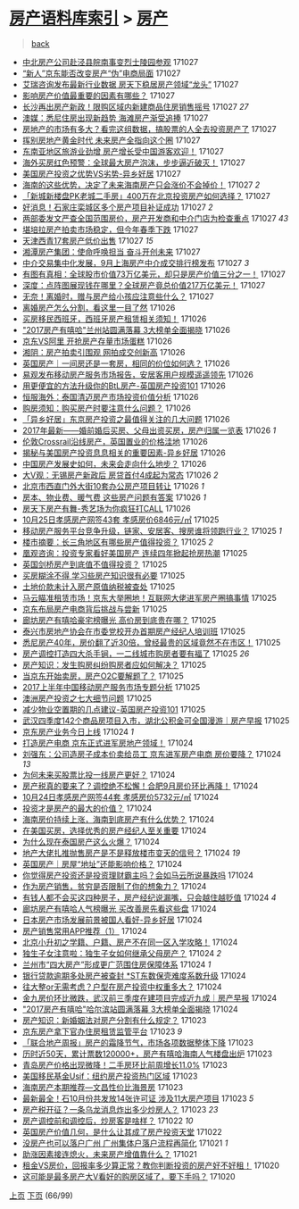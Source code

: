 [房产语料库索引](../../README.md)  > [房产](房产.md)
====
> [back](../README.md)

- [中北房产公司赴泾县皖南事变烈士陵园参观](http://jkwz.applinzi.com/ittc/7029179576360649744.html#%E4%B8%AD%E5%8C%97%E6%88%BF%E4%BA%A7%E5%85%AC%E5%8F%B8%E8%B5%B4%E6%B3%BE%E5%8E%BF%E7%9A%96%E5%8D%97%E4%BA%8B%E5%8F%98%E7%83%88%E5%A3%AB%E9%99%B5%E5%9B%AD%E5%8F%82%E8%A7%82) 171027  
- [“新人”京东能否改变房产“伪”电商局面](http://jkwz.applinzi.com/ittc/7029178832807003153.html#%E2%80%9C%E6%96%B0%E4%BA%BA%E2%80%9D%E4%BA%AC%E4%B8%9C%E8%83%BD%E5%90%A6%E6%94%B9%E5%8F%98%E6%88%BF%E4%BA%A7%E2%80%9C%E4%BC%AA%E2%80%9D%E7%94%B5%E5%95%86%E5%B1%80%E9%9D%A2) 171027  
- [艾瑞咨询发布最新行业数据 房天下稳居房产领域“龙头”](http://jkwz.applinzi.com/ittc/7029178394997163025.html#%E8%89%BE%E7%91%9E%E5%92%A8%E8%AF%A2%E5%8F%91%E5%B8%83%E6%9C%80%E6%96%B0%E8%A1%8C%E4%B8%9A%E6%95%B0%E6%8D%AE+%E6%88%BF%E5%A4%A9%E4%B8%8B%E7%A8%B3%E5%B1%85%E6%88%BF%E4%BA%A7%E9%A2%86%E5%9F%9F%E2%80%9C%E9%BE%99%E5%A4%B4%E2%80%9D) 171027  
- [影响房产价值最重要的因素有哪些？](http://jkwz.applinzi.com/ittc/7029134558233101329.html#%E5%BD%B1%E5%93%8D%E6%88%BF%E4%BA%A7%E4%BB%B7%E5%80%BC%E6%9C%80%E9%87%8D%E8%A6%81%E7%9A%84%E5%9B%A0%E7%B4%A0%E6%9C%89%E5%93%AA%E4%BA%9B%EF%BC%9F) 171027  
- [长沙再出房产新政！限购区域内新建商品住房销售摇号](http://jkwz.applinzi.com/ittc/7029167604760052752.html#%E9%95%BF%E6%B2%99%E5%86%8D%E5%87%BA%E6%88%BF%E4%BA%A7%E6%96%B0%E6%94%BF%EF%BC%81%E9%99%90%E8%B4%AD%E5%8C%BA%E5%9F%9F%E5%86%85%E6%96%B0%E5%BB%BA%E5%95%86%E5%93%81%E4%BD%8F%E6%88%BF%E9%94%80%E5%94%AE%E6%91%87%E5%8F%B7) 171027 *27* 
- [澳媒：悉尼住房出现新趋势 海滩房产渐受追捧](http://jkwz.applinzi.com/ittc/7029167180644615184.html#%E6%BE%B3%E5%AA%92%EF%BC%9A%E6%82%89%E5%B0%BC%E4%BD%8F%E6%88%BF%E5%87%BA%E7%8E%B0%E6%96%B0%E8%B6%8B%E5%8A%BF+%E6%B5%B7%E6%BB%A9%E6%88%BF%E4%BA%A7%E6%B8%90%E5%8F%97%E8%BF%BD%E6%8D%A7) 171027  
- [房地产的市场有多大？看完这组数据，搞股票的人全去投资房产了](http://jkwz.applinzi.com/ittc/7029147850603234321.html#%E6%88%BF%E5%9C%B0%E4%BA%A7%E7%9A%84%E5%B8%82%E5%9C%BA%E6%9C%89%E5%A4%9A%E5%A4%A7%EF%BC%9F%E7%9C%8B%E5%AE%8C%E8%BF%99%E7%BB%84%E6%95%B0%E6%8D%AE%EF%BC%8C%E6%90%9E%E8%82%A1%E7%A5%A8%E7%9A%84%E4%BA%BA%E5%85%A8%E5%8E%BB%E6%8A%95%E8%B5%84%E6%88%BF%E4%BA%A7%E4%BA%86) 171027  
- [挥别房地产黄金时代 未来房产全指向这个圈](http://jkwz.applinzi.com/ittc/7029146184906703888.html#%E6%8C%A5%E5%88%AB%E6%88%BF%E5%9C%B0%E4%BA%A7%E9%BB%84%E9%87%91%E6%97%B6%E4%BB%A3+%E6%9C%AA%E6%9D%A5%E6%88%BF%E4%BA%A7%E5%85%A8%E6%8C%87%E5%90%91%E8%BF%99%E4%B8%AA%E5%9C%88) 171027  
- [东南亚地区旅游业劲增 房产增长受中国游客欢迎！](http://jkwz.applinzi.com/ittc/7029144575048942609.html#%E4%B8%9C%E5%8D%97%E4%BA%9A%E5%9C%B0%E5%8C%BA%E6%97%85%E6%B8%B8%E4%B8%9A%E5%8A%B2%E5%A2%9E+%E6%88%BF%E4%BA%A7%E5%A2%9E%E9%95%BF%E5%8F%97%E4%B8%AD%E5%9B%BD%E6%B8%B8%E5%AE%A2%E6%AC%A2%E8%BF%8E%EF%BC%81) 171027  
- [海外买房红色预警：全球最大房产泡沫，步步逼近破灭！](http://jkwz.applinzi.com/ittc/7029141626012828688.html#%E6%B5%B7%E5%A4%96%E4%B9%B0%E6%88%BF%E7%BA%A2%E8%89%B2%E9%A2%84%E8%AD%A6%EF%BC%9A%E5%85%A8%E7%90%83%E6%9C%80%E5%A4%A7%E6%88%BF%E4%BA%A7%E6%B3%A1%E6%B2%AB%EF%BC%8C%E6%AD%A5%E6%AD%A5%E9%80%BC%E8%BF%91%E7%A0%B4%E7%81%AD%EF%BC%81) 171027  
- [美国房产投资之优势VS劣势-异乡好居](http://jkwz.applinzi.com/ittc/7029112728713692177.html#%E7%BE%8E%E5%9B%BD%E6%88%BF%E4%BA%A7%E6%8A%95%E8%B5%84%E4%B9%8B%E4%BC%98%E5%8A%BFVS%E5%8A%A3%E5%8A%BF-%E5%BC%82%E4%B9%A1%E5%A5%BD%E5%B1%85) 171027  
- [海南的这些优势，决定了未来海南房产只会涨价不会掉价！](http://jkwz.applinzi.com/ittc/7029085606733415440.html#%E6%B5%B7%E5%8D%97%E7%9A%84%E8%BF%99%E4%BA%9B%E4%BC%98%E5%8A%BF%EF%BC%8C%E5%86%B3%E5%AE%9A%E4%BA%86%E6%9C%AA%E6%9D%A5%E6%B5%B7%E5%8D%97%E6%88%BF%E4%BA%A7%E5%8F%AA%E4%BC%9A%E6%B6%A8%E4%BB%B7%E4%B8%8D%E4%BC%9A%E6%8E%89%E4%BB%B7%EF%BC%81) 171027 *2* 
- [「新城新楼盘PK老城二手房」400万在北京投资房产如何选择？](http://jkwz.applinzi.com/ittc/7029085127383188496.html#%E3%80%8C%E6%96%B0%E5%9F%8E%E6%96%B0%E6%A5%BC%E7%9B%98PK%E8%80%81%E5%9F%8E%E4%BA%8C%E6%89%8B%E6%88%BF%E3%80%8D400%E4%B8%87%E5%9C%A8%E5%8C%97%E4%BA%AC%E6%8A%95%E8%B5%84%E6%88%BF%E4%BA%A7%E5%A6%82%E4%BD%95%E9%80%89%E6%8B%A9%EF%BC%9F) 171027  
- [好消息！石家庄栾城区多个房产项目补证成功](http://jkwz.applinzi.com/ittc/7029078230429074448.html#%E5%A5%BD%E6%B6%88%E6%81%AF%EF%BC%81%E7%9F%B3%E5%AE%B6%E5%BA%84%E6%A0%BE%E5%9F%8E%E5%8C%BA%E5%A4%9A%E4%B8%AA%E6%88%BF%E4%BA%A7%E9%A1%B9%E7%9B%AE%E8%A1%A5%E8%AF%81%E6%88%90%E5%8A%9F) 171027 *2* 
- [两部委发文严查全国范围房价，房产开发商和中介门店为检查重点](http://jkwz.applinzi.com/ittc/7029073357725762577.html#%E4%B8%A4%E9%83%A8%E5%A7%94%E5%8F%91%E6%96%87%E4%B8%A5%E6%9F%A5%E5%85%A8%E5%9B%BD%E8%8C%83%E5%9B%B4%E6%88%BF%E4%BB%B7%EF%BC%8C%E6%88%BF%E4%BA%A7%E5%BC%80%E5%8F%91%E5%95%86%E5%92%8C%E4%B8%AD%E4%BB%8B%E9%97%A8%E5%BA%97%E4%B8%BA%E6%A3%80%E6%9F%A5%E9%87%8D%E7%82%B9) 171027 *43* 
- [堪培拉房产拍卖市场稳定，但今年春季下跌](http://jkwz.applinzi.com/ittc/7029068914686952465.html#%E5%A0%AA%E5%9F%B9%E6%8B%89%E6%88%BF%E4%BA%A7%E6%8B%8D%E5%8D%96%E5%B8%82%E5%9C%BA%E7%A8%B3%E5%AE%9A%EF%BC%8C%E4%BD%86%E4%BB%8A%E5%B9%B4%E6%98%A5%E5%AD%A3%E4%B8%8B%E8%B7%8C) 171027  
- [天津西青17套房产低价出售](http://jkwz.applinzi.com/ittc/7029060203734107152.html#%E5%A4%A9%E6%B4%A5%E8%A5%BF%E9%9D%9217%E5%A5%97%E6%88%BF%E4%BA%A7%E4%BD%8E%E4%BB%B7%E5%87%BA%E5%94%AE) 171027 *15* 
- [湘潭房产集团：使命呼唤担当 奋斗开创未来](http://jkwz.applinzi.com/ittc/7029056192121406481.html#%E6%B9%98%E6%BD%AD%E6%88%BF%E4%BA%A7%E9%9B%86%E5%9B%A2%EF%BC%9A%E4%BD%BF%E5%91%BD%E5%91%BC%E5%94%A4%E6%8B%85%E5%BD%93+%E5%A5%8B%E6%96%97%E5%BC%80%E5%88%9B%E6%9C%AA%E6%9D%A5) 171027  
- [中介交易集中化发展，9月上海房产中介成交排行榜发布](http://jkwz.applinzi.com/ittc/7029051023333786641.html#%E4%B8%AD%E4%BB%8B%E4%BA%A4%E6%98%93%E9%9B%86%E4%B8%AD%E5%8C%96%E5%8F%91%E5%B1%95%EF%BC%8C9%E6%9C%88%E4%B8%8A%E6%B5%B7%E6%88%BF%E4%BA%A7%E4%B8%AD%E4%BB%8B%E6%88%90%E4%BA%A4%E6%8E%92%E8%A1%8C%E6%A6%9C%E5%8F%91%E5%B8%83) 171027 *3* 
- [有图有真相：全球股市价值73万亿美元，却只是房产价值三分之一！](http://jkwz.applinzi.com/ittc/7029048479450661904.html#%E6%9C%89%E5%9B%BE%E6%9C%89%E7%9C%9F%E7%9B%B8%EF%BC%9A%E5%85%A8%E7%90%83%E8%82%A1%E5%B8%82%E4%BB%B7%E5%80%BC73%E4%B8%87%E4%BA%BF%E7%BE%8E%E5%85%83%EF%BC%8C%E5%8D%B4%E5%8F%AA%E6%98%AF%E6%88%BF%E4%BA%A7%E4%BB%B7%E5%80%BC%E4%B8%89%E5%88%86%E4%B9%8B%E4%B8%80%EF%BC%81) 171027  
- [深度：点阵图展现钱在哪里？全球房产竟总价值217万亿美元！](http://jkwz.applinzi.com/ittc/7029048479597462545.html#%E6%B7%B1%E5%BA%A6%EF%BC%9A%E7%82%B9%E9%98%B5%E5%9B%BE%E5%B1%95%E7%8E%B0%E9%92%B1%E5%9C%A8%E5%93%AA%E9%87%8C%EF%BC%9F%E5%85%A8%E7%90%83%E6%88%BF%E4%BA%A7%E7%AB%9F%E6%80%BB%E4%BB%B7%E5%80%BC217%E4%B8%87%E4%BA%BF%E7%BE%8E%E5%85%83%EF%BC%81) 171027  
- [无奈！离婚时，赠与房产给小孩应注意些什么？](http://jkwz.applinzi.com/ittc/7029046468902650897.html#%E6%97%A0%E5%A5%88%EF%BC%81%E7%A6%BB%E5%A9%9A%E6%97%B6%EF%BC%8C%E8%B5%A0%E4%B8%8E%E6%88%BF%E4%BA%A7%E7%BB%99%E5%B0%8F%E5%AD%A9%E5%BA%94%E6%B3%A8%E6%84%8F%E4%BA%9B%E4%BB%80%E4%B9%88%EF%BC%9F) 171027  
- [离婚房产怎么分割，看这里一目了然](http://jkwz.applinzi.com/ittc/7028866572570067984.html#%E7%A6%BB%E5%A9%9A%E6%88%BF%E4%BA%A7%E6%80%8E%E4%B9%88%E5%88%86%E5%89%B2%EF%BC%8C%E7%9C%8B%E8%BF%99%E9%87%8C%E4%B8%80%E7%9B%AE%E4%BA%86%E7%84%B6) 171026  
- [买房移民西班牙，西班牙房产租赁相关须知！](http://jkwz.applinzi.com/ittc/7028808564376863761.html#%E4%B9%B0%E6%88%BF%E7%A7%BB%E6%B0%91%E8%A5%BF%E7%8F%AD%E7%89%99%EF%BC%8C%E8%A5%BF%E7%8F%AD%E7%89%99%E6%88%BF%E4%BA%A7%E7%A7%9F%E8%B5%81%E7%9B%B8%E5%85%B3%E9%A1%BB%E7%9F%A5%EF%BC%81) 171026  
- [&quot;2017房产有嘻哈&quot;兰州站圆满落幕 3大榜单全面揭晓](http://jkwz.applinzi.com/ittc/7028802625208845329.html#%26quot%3B2017%E6%88%BF%E4%BA%A7%E6%9C%89%E5%98%BB%E5%93%88%26quot%3B%E5%85%B0%E5%B7%9E%E7%AB%99%E5%9C%86%E6%BB%A1%E8%90%BD%E5%B9%95+3%E5%A4%A7%E6%A6%9C%E5%8D%95%E5%85%A8%E9%9D%A2%E6%8F%AD%E6%99%93) 171026  
- [京东VS阿里 开抢房产存量市场蛋糕](http://jkwz.applinzi.com/ittc/7028800908547326992.html#%E4%BA%AC%E4%B8%9CVS%E9%98%BF%E9%87%8C+%E5%BC%80%E6%8A%A2%E6%88%BF%E4%BA%A7%E5%AD%98%E9%87%8F%E5%B8%82%E5%9C%BA%E8%9B%8B%E7%B3%95) 171026  
- [湘阴：房产拍卖引围观 网拍成交创新高](http://jkwz.applinzi.com/ittc/7028794632480228368.html#%E6%B9%98%E9%98%B4%EF%BC%9A%E6%88%BF%E4%BA%A7%E6%8B%8D%E5%8D%96%E5%BC%95%E5%9B%B4%E8%A7%82+%E7%BD%91%E6%8B%8D%E6%88%90%E4%BA%A4%E5%88%9B%E6%96%B0%E9%AB%98) 171026  
- [英国房产｜一间房还是一套房，相同的价位如何选？](http://jkwz.applinzi.com/ittc/7028793285823431696.html#%E8%8B%B1%E5%9B%BD%E6%88%BF%E4%BA%A7%EF%BD%9C%E4%B8%80%E9%97%B4%E6%88%BF%E8%BF%98%E6%98%AF%E4%B8%80%E5%A5%97%E6%88%BF%EF%BC%8C%E7%9B%B8%E5%90%8C%E7%9A%84%E4%BB%B7%E4%BD%8D%E5%A6%82%E4%BD%95%E9%80%89%EF%BC%9F) 171026  
- [易观发布移动房产服务市场报告，安居客用户规模遥遥领先](http://jkwz.applinzi.com/ittc/7028780574620255248.html#%E6%98%93%E8%A7%82%E5%8F%91%E5%B8%83%E7%A7%BB%E5%8A%A8%E6%88%BF%E4%BA%A7%E6%9C%8D%E5%8A%A1%E5%B8%82%E5%9C%BA%E6%8A%A5%E5%91%8A%EF%BC%8C%E5%AE%89%E5%B1%85%E5%AE%A2%E7%94%A8%E6%88%B7%E8%A7%84%E6%A8%A1%E9%81%A5%E9%81%A5%E9%A2%86%E5%85%88) 171026  
- [用更便宜的方法升级你的BtL房产-英国房产投资101](http://jkwz.applinzi.com/ittc/7028671795979355153.html#%E7%94%A8%E6%9B%B4%E4%BE%BF%E5%AE%9C%E7%9A%84%E6%96%B9%E6%B3%95%E5%8D%87%E7%BA%A7%E4%BD%A0%E7%9A%84BtL%E6%88%BF%E4%BA%A7-%E8%8B%B1%E5%9B%BD%E6%88%BF%E4%BA%A7%E6%8A%95%E8%B5%84101) 171026  
- [恒服海外：泰国清迈房产市场投资价值分析](http://jkwz.applinzi.com/ittc/7028764500013089808.html#%E6%81%92%E6%9C%8D%E6%B5%B7%E5%A4%96%EF%BC%9A%E6%B3%B0%E5%9B%BD%E6%B8%85%E8%BF%88%E6%88%BF%E4%BA%A7%E5%B8%82%E5%9C%BA%E6%8A%95%E8%B5%84%E4%BB%B7%E5%80%BC%E5%88%86%E6%9E%90) 171026  
- [购房须知：购买房产时要注意什么问题？](http://jkwz.applinzi.com/ittc/7028757097183970320.html#%E8%B4%AD%E6%88%BF%E9%A1%BB%E7%9F%A5%EF%BC%9A%E8%B4%AD%E4%B9%B0%E6%88%BF%E4%BA%A7%E6%97%B6%E8%A6%81%E6%B3%A8%E6%84%8F%E4%BB%80%E4%B9%88%E9%97%AE%E9%A2%98%EF%BC%9F) 171026  
- [「异乡好居」东京房产投资之最值得关注的几大问题](http://jkwz.applinzi.com/ittc/7028756962324513809.html#%E3%80%8C%E5%BC%82%E4%B9%A1%E5%A5%BD%E5%B1%85%E3%80%8D%E4%B8%9C%E4%BA%AC%E6%88%BF%E4%BA%A7%E6%8A%95%E8%B5%84%E4%B9%8B%E6%9C%80%E5%80%BC%E5%BE%97%E5%85%B3%E6%B3%A8%E7%9A%84%E5%87%A0%E5%A4%A7%E9%97%AE%E9%A2%98) 171026  
- [2017年最新——婚前婚后买房、父母出资买房，房产归属一览表](http://jkwz.applinzi.com/ittc/7028754251554227217.html#2017%E5%B9%B4%E6%9C%80%E6%96%B0%E2%80%94%E2%80%94%E5%A9%9A%E5%89%8D%E5%A9%9A%E5%90%8E%E4%B9%B0%E6%88%BF%E3%80%81%E7%88%B6%E6%AF%8D%E5%87%BA%E8%B5%84%E4%B9%B0%E6%88%BF%EF%BC%8C%E6%88%BF%E4%BA%A7%E5%BD%92%E5%B1%9E%E4%B8%80%E8%A7%88%E8%A1%A8) 171026 *1* 
- [伦敦Crossrail沿线房产，英国置业的价格洼地](http://jkwz.applinzi.com/ittc/7028708417303217169.html#%E4%BC%A6%E6%95%A6Crossrail%E6%B2%BF%E7%BA%BF%E6%88%BF%E4%BA%A7%EF%BC%8C%E8%8B%B1%E5%9B%BD%E7%BD%AE%E4%B8%9A%E7%9A%84%E4%BB%B7%E6%A0%BC%E6%B4%BC%E5%9C%B0) 171026  
- [揭秘与美国房产投资息息相关的重要因素-异乡好居](http://jkwz.applinzi.com/ittc/7028704497768072208.html#%E6%8F%AD%E7%A7%98%E4%B8%8E%E7%BE%8E%E5%9B%BD%E6%88%BF%E4%BA%A7%E6%8A%95%E8%B5%84%E6%81%AF%E6%81%AF%E7%9B%B8%E5%85%B3%E7%9A%84%E9%87%8D%E8%A6%81%E5%9B%A0%E7%B4%A0-%E5%BC%82%E4%B9%A1%E5%A5%BD%E5%B1%85) 171026  
- [中国房产发展史如何，未来会走向什么地步？](http://jkwz.applinzi.com/ittc/7028703919017034769.html#%E4%B8%AD%E5%9B%BD%E6%88%BF%E4%BA%A7%E5%8F%91%E5%B1%95%E5%8F%B2%E5%A6%82%E4%BD%95%EF%BC%8C%E6%9C%AA%E6%9D%A5%E4%BC%9A%E8%B5%B0%E5%90%91%E4%BB%80%E4%B9%88%E5%9C%B0%E6%AD%A5%EF%BC%9F) 171026  
- [大V观：无锡房产新政后 房贷首付4成起为常态](http://jkwz.applinzi.com/ittc/7028686185478751249.html#%E5%A4%A7V%E8%A7%82%EF%BC%9A%E6%97%A0%E9%94%A1%E6%88%BF%E4%BA%A7%E6%96%B0%E6%94%BF%E5%90%8E+%E6%88%BF%E8%B4%B7%E9%A6%96%E4%BB%984%E6%88%90%E8%B5%B7%E4%B8%BA%E5%B8%B8%E6%80%81) 171026 *2* 
- [北京市西直门外大街10套办公房产项目转让](http://jkwz.applinzi.com/ittc/7028676393624405008.html#%E5%8C%97%E4%BA%AC%E5%B8%82%E8%A5%BF%E7%9B%B4%E9%97%A8%E5%A4%96%E5%A4%A7%E8%A1%9710%E5%A5%97%E5%8A%9E%E5%85%AC%E6%88%BF%E4%BA%A7%E9%A1%B9%E7%9B%AE%E8%BD%AC%E8%AE%A9) 171026 *1* 
- [房本、物业费、暖气费 这些房产问题有答案](http://jkwz.applinzi.com/ittc/7028638216985510928.html#%E6%88%BF%E6%9C%AC%E3%80%81%E7%89%A9%E4%B8%9A%E8%B4%B9%E3%80%81%E6%9A%96%E6%B0%94%E8%B4%B9+%E8%BF%99%E4%BA%9B%E6%88%BF%E4%BA%A7%E9%97%AE%E9%A2%98%E6%9C%89%E7%AD%94%E6%A1%88) 171026 *1* 
- [房天下房产有舞-秀艺场为你疯狂打CALL](http://jkwz.applinzi.com/ittc/7028529612987040784.html#%E6%88%BF%E5%A4%A9%E4%B8%8B%E6%88%BF%E4%BA%A7%E6%9C%89%E8%88%9E-%E7%A7%80%E8%89%BA%E5%9C%BA%E4%B8%BA%E4%BD%A0%E7%96%AF%E7%8B%82%E6%89%93CALL) 171026  
- [10月25日孝感房产网签43套 孝感房价6846元/㎡](http://jkwz.applinzi.com/ittc/7028432236179883024.html#10%E6%9C%8825%E6%97%A5%E5%AD%9D%E6%84%9F%E6%88%BF%E4%BA%A7%E7%BD%91%E7%AD%BE43%E5%A5%97+%E5%AD%9D%E6%84%9F%E6%88%BF%E4%BB%B76846%E5%85%83%2F%E3%8E%A1) 171025  
- [移动房产服务平台竞争升级，链家、安居客、搜房谁将领跑行业？](http://jkwz.applinzi.com/ittc/7028478931194348560.html#%E7%A7%BB%E5%8A%A8%E6%88%BF%E4%BA%A7%E6%9C%8D%E5%8A%A1%E5%B9%B3%E5%8F%B0%E7%AB%9E%E4%BA%89%E5%8D%87%E7%BA%A7%EF%BC%8C%E9%93%BE%E5%AE%B6%E3%80%81%E5%AE%89%E5%B1%85%E5%AE%A2%E3%80%81%E6%90%9C%E6%88%BF%E8%B0%81%E5%B0%86%E9%A2%86%E8%B7%91%E8%A1%8C%E4%B8%9A%EF%BC%9F) 171025 *1* 
- [楼市摘要：长三角地区有哪些房产值得投资？](http://jkwz.applinzi.com/ittc/7028473532139439121.html#%E6%A5%BC%E5%B8%82%E6%91%98%E8%A6%81%EF%BC%9A%E9%95%BF%E4%B8%89%E8%A7%92%E5%9C%B0%E5%8C%BA%E6%9C%89%E5%93%AA%E4%BA%9B%E6%88%BF%E4%BA%A7%E5%80%BC%E5%BE%97%E6%8A%95%E8%B5%84%EF%BC%9F) 171025 *2* 
- [凰观咨询：投资专家看好美国房产 连续四年掀起抢房热潮](http://jkwz.applinzi.com/ittc/7028437643631789073.html#%E5%87%B0%E8%A7%82%E5%92%A8%E8%AF%A2%EF%BC%9A%E6%8A%95%E8%B5%84%E4%B8%93%E5%AE%B6%E7%9C%8B%E5%A5%BD%E7%BE%8E%E5%9B%BD%E6%88%BF%E4%BA%A7+%E8%BF%9E%E7%BB%AD%E5%9B%9B%E5%B9%B4%E6%8E%80%E8%B5%B7%E6%8A%A2%E6%88%BF%E7%83%AD%E6%BD%AE) 171025  
- [英国剑桥房产到底值不值得投资？](http://jkwz.applinzi.com/ittc/7028437692650619921.html#%E8%8B%B1%E5%9B%BD%E5%89%91%E6%A1%A5%E6%88%BF%E4%BA%A7%E5%88%B0%E5%BA%95%E5%80%BC%E4%B8%8D%E5%80%BC%E5%BE%97%E6%8A%95%E8%B5%84%EF%BC%9F) 171025  
- [买房糊涂不得 学习些房产知识很有必要](http://jkwz.applinzi.com/ittc/7028430558307288081.html#%E4%B9%B0%E6%88%BF%E7%B3%8A%E6%B6%82%E4%B8%8D%E5%BE%97+%E5%AD%A6%E4%B9%A0%E4%BA%9B%E6%88%BF%E4%BA%A7%E7%9F%A5%E8%AF%86%E5%BE%88%E6%9C%89%E5%BF%85%E8%A6%81) 171025  
- [土地价款未计入房产原值纳税被查处](http://jkwz.applinzi.com/ittc/7028422738446910481.html#%E5%9C%9F%E5%9C%B0%E4%BB%B7%E6%AC%BE%E6%9C%AA%E8%AE%A1%E5%85%A5%E6%88%BF%E4%BA%A7%E5%8E%9F%E5%80%BC%E7%BA%B3%E7%A8%8E%E8%A2%AB%E6%9F%A5%E5%A4%84) 171025  
- [马云瞄准租赁市场！京东大举圈地！互联网大佬进军房产圈搞事情](http://jkwz.applinzi.com/ittc/7028419889738548240.html#%E9%A9%AC%E4%BA%91%E7%9E%84%E5%87%86%E7%A7%9F%E8%B5%81%E5%B8%82%E5%9C%BA%EF%BC%81%E4%BA%AC%E4%B8%9C%E5%A4%A7%E4%B8%BE%E5%9C%88%E5%9C%B0%EF%BC%81%E4%BA%92%E8%81%94%E7%BD%91%E5%A4%A7%E4%BD%AC%E8%BF%9B%E5%86%9B%E6%88%BF%E4%BA%A7%E5%9C%88%E6%90%9E%E4%BA%8B%E6%83%85) 171025  
- [京东布局房产电商背后挑战与尝新](http://jkwz.applinzi.com/ittc/7028407851490477072.html#%E4%BA%AC%E4%B8%9C%E5%B8%83%E5%B1%80%E6%88%BF%E4%BA%A7%E7%94%B5%E5%95%86%E8%83%8C%E5%90%8E%E6%8C%91%E6%88%98%E4%B8%8E%E5%B0%9D%E6%96%B0) 171025  
- [廊坊房产有嘻哈豪宅榜曝光 高价房到底贵在哪？](http://jkwz.applinzi.com/ittc/7028391691046880273.html#%E5%BB%8A%E5%9D%8A%E6%88%BF%E4%BA%A7%E6%9C%89%E5%98%BB%E5%93%88%E8%B1%AA%E5%AE%85%E6%A6%9C%E6%9B%9D%E5%85%89+%E9%AB%98%E4%BB%B7%E6%88%BF%E5%88%B0%E5%BA%95%E8%B4%B5%E5%9C%A8%E5%93%AA%EF%BC%9F) 171025  
- [泰兴市房地产协会在市委党校开办首期房产经纪人培训班](http://jkwz.applinzi.com/ittc/7028383014336332817.html#%E6%B3%B0%E5%85%B4%E5%B8%82%E6%88%BF%E5%9C%B0%E4%BA%A7%E5%8D%8F%E4%BC%9A%E5%9C%A8%E5%B8%82%E5%A7%94%E5%85%9A%E6%A0%A1%E5%BC%80%E5%8A%9E%E9%A6%96%E6%9C%9F%E6%88%BF%E4%BA%A7%E7%BB%8F%E7%BA%AA%E4%BA%BA%E5%9F%B9%E8%AE%AD%E7%8F%AD) 171025  
- [悉尼房产40年，房价翻了近30倍，曾经最贵的区域竟然不在市区！](http://jkwz.applinzi.com/ittc/7028371656437924880.html#%E6%82%89%E5%B0%BC%E6%88%BF%E4%BA%A740%E5%B9%B4%EF%BC%8C%E6%88%BF%E4%BB%B7%E7%BF%BB%E4%BA%86%E8%BF%9130%E5%80%8D%EF%BC%8C%E6%9B%BE%E7%BB%8F%E6%9C%80%E8%B4%B5%E7%9A%84%E5%8C%BA%E5%9F%9F%E7%AB%9F%E7%84%B6%E4%B8%8D%E5%9C%A8%E5%B8%82%E5%8C%BA%EF%BC%81) 171025  
- [房产调控打造四大杀手锏，一二线城市购房者要有福了](http://jkwz.applinzi.com/ittc/7028200816706585617.html#%E6%88%BF%E4%BA%A7%E8%B0%83%E6%8E%A7%E6%89%93%E9%80%A0%E5%9B%9B%E5%A4%A7%E6%9D%80%E6%89%8B%E9%94%8F%EF%BC%8C%E4%B8%80%E4%BA%8C%E7%BA%BF%E5%9F%8E%E5%B8%82%E8%B4%AD%E6%88%BF%E8%80%85%E8%A6%81%E6%9C%89%E7%A6%8F%E4%BA%86) 171025 *26* 
- [房产知识：发生购房纠纷购房者应如何解决？](http://jkwz.applinzi.com/ittc/7028343683366257680.html#%E6%88%BF%E4%BA%A7%E7%9F%A5%E8%AF%86%EF%BC%9A%E5%8F%91%E7%94%9F%E8%B4%AD%E6%88%BF%E7%BA%A0%E7%BA%B7%E8%B4%AD%E6%88%BF%E8%80%85%E5%BA%94%E5%A6%82%E4%BD%95%E8%A7%A3%E5%86%B3%EF%BC%9F) 171025  
- [当京东开始卖房，房产O2C要解题了？](http://jkwz.applinzi.com/ittc/7028339447194715153.html#%E5%BD%93%E4%BA%AC%E4%B8%9C%E5%BC%80%E5%A7%8B%E5%8D%96%E6%88%BF%EF%BC%8C%E6%88%BF%E4%BA%A7O2C%E8%A6%81%E8%A7%A3%E9%A2%98%E4%BA%86%EF%BC%9F) 171025  
- [2017上半年中国移动房产服务市场专题分析](http://jkwz.applinzi.com/ittc/7028333545934816272.html#2017%E4%B8%8A%E5%8D%8A%E5%B9%B4%E4%B8%AD%E5%9B%BD%E7%A7%BB%E5%8A%A8%E6%88%BF%E4%BA%A7%E6%9C%8D%E5%8A%A1%E5%B8%82%E5%9C%BA%E4%B8%93%E9%A2%98%E5%88%86%E6%9E%90) 171025  
- [澳洲房产投资之七大细节问题](http://jkwz.applinzi.com/ittc/7028326012721562641.html#%E6%BE%B3%E6%B4%B2%E6%88%BF%E4%BA%A7%E6%8A%95%E8%B5%84%E4%B9%8B%E4%B8%83%E5%A4%A7%E7%BB%86%E8%8A%82%E9%97%AE%E9%A2%98) 171025  
- [减少物业空置期的几点建议-英国房产投资101](http://jkwz.applinzi.com/ittc/7028309749370717200.html#%E5%87%8F%E5%B0%91%E7%89%A9%E4%B8%9A%E7%A9%BA%E7%BD%AE%E6%9C%9F%E7%9A%84%E5%87%A0%E7%82%B9%E5%BB%BA%E8%AE%AE-%E8%8B%B1%E5%9B%BD%E6%88%BF%E4%BA%A7%E6%8A%95%E8%B5%84101) 171025  
- [武汉四季度142个商品房项目入市，湖北公积金可全国漫游｜房产早报](http://jkwz.applinzi.com/ittc/7028290765103563793.html#%E6%AD%A6%E6%B1%89%E5%9B%9B%E5%AD%A3%E5%BA%A6142%E4%B8%AA%E5%95%86%E5%93%81%E6%88%BF%E9%A1%B9%E7%9B%AE%E5%85%A5%E5%B8%82%EF%BC%8C%E6%B9%96%E5%8C%97%E5%85%AC%E7%A7%AF%E9%87%91%E5%8F%AF%E5%85%A8%E5%9B%BD%E6%BC%AB%E6%B8%B8%EF%BD%9C%E6%88%BF%E4%BA%A7%E6%97%A9%E6%8A%A5) 171025  
- [京东房产业务今日上线](http://jkwz.applinzi.com/ittc/7028101990813533200.html#%E4%BA%AC%E4%B8%9C%E6%88%BF%E4%BA%A7%E4%B8%9A%E5%8A%A1%E4%BB%8A%E6%97%A5%E4%B8%8A%E7%BA%BF) 171024 *1* 
- [打造房产电商 京东正式进军房地产领域！](http://jkwz.applinzi.com/ittc/7028121249644020752.html#%E6%89%93%E9%80%A0%E6%88%BF%E4%BA%A7%E7%94%B5%E5%95%86+%E4%BA%AC%E4%B8%9C%E6%AD%A3%E5%BC%8F%E8%BF%9B%E5%86%9B%E6%88%BF%E5%9C%B0%E4%BA%A7%E9%A2%86%E5%9F%9F%EF%BC%81) 171024  
- [刘强东：公司造房子成本价卖给员工 京东进军房产电商 房价要降？](http://jkwz.applinzi.com/ittc/7028112934314705936.html#%E5%88%98%E5%BC%BA%E4%B8%9C%EF%BC%9A%E5%85%AC%E5%8F%B8%E9%80%A0%E6%88%BF%E5%AD%90%E6%88%90%E6%9C%AC%E4%BB%B7%E5%8D%96%E7%BB%99%E5%91%98%E5%B7%A5+%E4%BA%AC%E4%B8%9C%E8%BF%9B%E5%86%9B%E6%88%BF%E4%BA%A7%E7%94%B5%E5%95%86+%E6%88%BF%E4%BB%B7%E8%A6%81%E9%99%8D%EF%BC%9F) 171024 *13* 
- [为何未来买股票比投一线房产更好？](http://jkwz.applinzi.com/ittc/7028095232036570128.html#%E4%B8%BA%E4%BD%95%E6%9C%AA%E6%9D%A5%E4%B9%B0%E8%82%A1%E7%A5%A8%E6%AF%94%E6%8A%95%E4%B8%80%E7%BA%BF%E6%88%BF%E4%BA%A7%E6%9B%B4%E5%A5%BD%EF%BC%9F) 171024  
- [房产税真的要来了？调控绝不松懈！合肥9月房价环比再降！](http://jkwz.applinzi.com/ittc/7028065368222991377.html#%E6%88%BF%E4%BA%A7%E7%A8%8E%E7%9C%9F%E7%9A%84%E8%A6%81%E6%9D%A5%E4%BA%86%EF%BC%9F%E8%B0%83%E6%8E%A7%E7%BB%9D%E4%B8%8D%E6%9D%BE%E6%87%88%EF%BC%81%E5%90%88%E8%82%A59%E6%9C%88%E6%88%BF%E4%BB%B7%E7%8E%AF%E6%AF%94%E5%86%8D%E9%99%8D%EF%BC%81) 171024  
- [10月24日孝感房产网签44套 孝感房价5732元/㎡](http://jkwz.applinzi.com/ittc/7028061713285514256.html#10%E6%9C%8824%E6%97%A5%E5%AD%9D%E6%84%9F%E6%88%BF%E4%BA%A7%E7%BD%91%E7%AD%BE44%E5%A5%97+%E5%AD%9D%E6%84%9F%E6%88%BF%E4%BB%B75732%E5%85%83%2F%E3%8E%A1) 171024  
- [投资才是房产的最大的价值？](http://jkwz.applinzi.com/ittc/7028050494310843409.html#%E6%8A%95%E8%B5%84%E6%89%8D%E6%98%AF%E6%88%BF%E4%BA%A7%E7%9A%84%E6%9C%80%E5%A4%A7%E7%9A%84%E4%BB%B7%E5%80%BC%EF%BC%9F) 171024  
- [海南房价持续上涨，海南到底房产有什么优势？](http://jkwz.applinzi.com/ittc/7028046020305486864.html#%E6%B5%B7%E5%8D%97%E6%88%BF%E4%BB%B7%E6%8C%81%E7%BB%AD%E4%B8%8A%E6%B6%A8%EF%BC%8C%E6%B5%B7%E5%8D%97%E5%88%B0%E5%BA%95%E6%88%BF%E4%BA%A7%E6%9C%89%E4%BB%80%E4%B9%88%E4%BC%98%E5%8A%BF%EF%BC%9F) 171024  
- [在美国买房，选择优秀的房产经纪人至关重要](http://jkwz.applinzi.com/ittc/7028028687474230289.html#%E5%9C%A8%E7%BE%8E%E5%9B%BD%E4%B9%B0%E6%88%BF%EF%BC%8C%E9%80%89%E6%8B%A9%E4%BC%98%E7%A7%80%E7%9A%84%E6%88%BF%E4%BA%A7%E7%BB%8F%E7%BA%AA%E4%BA%BA%E8%87%B3%E5%85%B3%E9%87%8D%E8%A6%81) 171024  
- [为什么现在泰国房产这么火爆？](http://jkwz.applinzi.com/ittc/7028029945203393552.html#%E4%B8%BA%E4%BB%80%E4%B9%88%E7%8E%B0%E5%9C%A8%E6%B3%B0%E5%9B%BD%E6%88%BF%E4%BA%A7%E8%BF%99%E4%B9%88%E7%81%AB%E7%88%86%EF%BC%9F) 171024  
- [地产大佬扎推抛售房产是不是释放楼市变天的信号？](http://jkwz.applinzi.com/ittc/7028027079323550736.html#%E5%9C%B0%E4%BA%A7%E5%A4%A7%E4%BD%AC%E6%89%8E%E6%8E%A8%E6%8A%9B%E5%94%AE%E6%88%BF%E4%BA%A7%E6%98%AF%E4%B8%8D%E6%98%AF%E9%87%8A%E6%94%BE%E6%A5%BC%E5%B8%82%E5%8F%98%E5%A4%A9%E7%9A%84%E4%BF%A1%E5%8F%B7%EF%BC%9F) 171024 *19* 
- [英国房产｜房屋“地址”还能影响价格？](http://jkwz.applinzi.com/ittc/7028022147568632848.html#%E8%8B%B1%E5%9B%BD%E6%88%BF%E4%BA%A7%EF%BD%9C%E6%88%BF%E5%B1%8B%E2%80%9C%E5%9C%B0%E5%9D%80%E2%80%9D%E8%BF%98%E8%83%BD%E5%BD%B1%E5%93%8D%E4%BB%B7%E6%A0%BC%EF%BC%9F) 171024  
- [你觉得房产投资还是投资理财霸主吗？会如马云所说暴跌吗](http://jkwz.applinzi.com/ittc/7027993972956464145.html#%E4%BD%A0%E8%A7%89%E5%BE%97%E6%88%BF%E4%BA%A7%E6%8A%95%E8%B5%84%E8%BF%98%E6%98%AF%E6%8A%95%E8%B5%84%E7%90%86%E8%B4%A2%E9%9C%B8%E4%B8%BB%E5%90%97%EF%BC%9F%E4%BC%9A%E5%A6%82%E9%A9%AC%E4%BA%91%E6%89%80%E8%AF%B4%E6%9A%B4%E8%B7%8C%E5%90%97) 171024  
- [作为房产销售，贫穷是否限制了你的想象力？](http://jkwz.applinzi.com/ittc/7027998584992171025.html#%E4%BD%9C%E4%B8%BA%E6%88%BF%E4%BA%A7%E9%94%80%E5%94%AE%EF%BC%8C%E8%B4%AB%E7%A9%B7%E6%98%AF%E5%90%A6%E9%99%90%E5%88%B6%E4%BA%86%E4%BD%A0%E7%9A%84%E6%83%B3%E8%B1%A1%E5%8A%9B%EF%BC%9F) 171024  
- [有钱人都不会买这四种房子，房产经纪说漏嘴，只会越住越贬值](http://jkwz.applinzi.com/ittc/7027998280095630353.html#%E6%9C%89%E9%92%B1%E4%BA%BA%E9%83%BD%E4%B8%8D%E4%BC%9A%E4%B9%B0%E8%BF%99%E5%9B%9B%E7%A7%8D%E6%88%BF%E5%AD%90%EF%BC%8C%E6%88%BF%E4%BA%A7%E7%BB%8F%E7%BA%AA%E8%AF%B4%E6%BC%8F%E5%98%B4%EF%BC%8C%E5%8F%AA%E4%BC%9A%E8%B6%8A%E4%BD%8F%E8%B6%8A%E8%B4%AC%E5%80%BC) 171024 *4* 
- [廊坊房产有嘻哈人气榜曝光 买改善房先看这些盘](http://jkwz.applinzi.com/ittc/7027973616627614736.html#%E5%BB%8A%E5%9D%8A%E6%88%BF%E4%BA%A7%E6%9C%89%E5%98%BB%E5%93%88%E4%BA%BA%E6%B0%94%E6%A6%9C%E6%9B%9D%E5%85%89+%E4%B9%B0%E6%94%B9%E5%96%84%E6%88%BF%E5%85%88%E7%9C%8B%E8%BF%99%E4%BA%9B%E7%9B%98) 171024  
- [日本房产市场发展前景被国人看好-异乡好居](http://jkwz.applinzi.com/ittc/7027965249360249873.html#%E6%97%A5%E6%9C%AC%E6%88%BF%E4%BA%A7%E5%B8%82%E5%9C%BA%E5%8F%91%E5%B1%95%E5%89%8D%E6%99%AF%E8%A2%AB%E5%9B%BD%E4%BA%BA%E7%9C%8B%E5%A5%BD-%E5%BC%82%E4%B9%A1%E5%A5%BD%E5%B1%85) 171024  
- [房产销售常用APP推荐（1）](http://jkwz.applinzi.com/ittc/7027964931062891536.html#%E6%88%BF%E4%BA%A7%E9%94%80%E5%94%AE%E5%B8%B8%E7%94%A8APP%E6%8E%A8%E8%8D%90%EF%BC%881%EF%BC%89) 171024  
- [北京小升初之学籍、户籍、房产不在同一区入学攻略！](http://jkwz.applinzi.com/ittc/7027953956364485649.html#%E5%8C%97%E4%BA%AC%E5%B0%8F%E5%8D%87%E5%88%9D%E4%B9%8B%E5%AD%A6%E7%B1%8D%E3%80%81%E6%88%B7%E7%B1%8D%E3%80%81%E6%88%BF%E4%BA%A7%E4%B8%8D%E5%9C%A8%E5%90%8C%E4%B8%80%E5%8C%BA%E5%85%A5%E5%AD%A6%E6%94%BB%E7%95%A5%EF%BC%81) 171024  
- [独生子女注意啦：独生子女如何继承父母房产？](http://jkwz.applinzi.com/ittc/7027950854664094737.html#%E7%8B%AC%E7%94%9F%E5%AD%90%E5%A5%B3%E6%B3%A8%E6%84%8F%E5%95%A6%EF%BC%9A%E7%8B%AC%E7%94%9F%E5%AD%90%E5%A5%B3%E5%A6%82%E4%BD%95%E7%BB%A7%E6%89%BF%E7%88%B6%E6%AF%8D%E6%88%BF%E4%BA%A7%EF%BC%9F) 171024 *2* 
- [兰州市“四大房产”形成更广范围住房保障体系](http://jkwz.applinzi.com/ittc/7027937439639929873.html#%E5%85%B0%E5%B7%9E%E5%B8%82%E2%80%9C%E5%9B%9B%E5%A4%A7%E6%88%BF%E4%BA%A7%E2%80%9D%E5%BD%A2%E6%88%90%E6%9B%B4%E5%B9%BF%E8%8C%83%E5%9B%B4%E4%BD%8F%E6%88%BF%E4%BF%9D%E9%9A%9C%E4%BD%93%E7%B3%BB) 171024 *1* 
- [银行贷款逾期多处房产被查封 *ST东数保壳难度系数升级](http://jkwz.applinzi.com/ittc/7027913938224808977.html#%E9%93%B6%E8%A1%8C%E8%B4%B7%E6%AC%BE%E9%80%BE%E6%9C%9F%E5%A4%9A%E5%A4%84%E6%88%BF%E4%BA%A7%E8%A2%AB%E6%9F%A5%E5%B0%81+%2AST%E4%B8%9C%E6%95%B0%E4%BF%9D%E5%A3%B3%E9%9A%BE%E5%BA%A6%E7%B3%BB%E6%95%B0%E5%8D%87%E7%BA%A7) 171024  
- [往大整or无需考虑？户型在房产投资中权重多大？](http://jkwz.applinzi.com/ittc/7027919829707785232.html#%E5%BE%80%E5%A4%A7%E6%95%B4or%E6%97%A0%E9%9C%80%E8%80%83%E8%99%91%EF%BC%9F%E6%88%B7%E5%9E%8B%E5%9C%A8%E6%88%BF%E4%BA%A7%E6%8A%95%E8%B5%84%E4%B8%AD%E6%9D%83%E9%87%8D%E5%A4%9A%E5%A4%A7%EF%BC%9F) 171024  
- [金九房价环比微跌，武汉前三季度在建项目完成近九成｜房产早报](http://jkwz.applinzi.com/ittc/7027918761720546320.html#%E9%87%91%E4%B9%9D%E6%88%BF%E4%BB%B7%E7%8E%AF%E6%AF%94%E5%BE%AE%E8%B7%8C%EF%BC%8C%E6%AD%A6%E6%B1%89%E5%89%8D%E4%B8%89%E5%AD%A3%E5%BA%A6%E5%9C%A8%E5%BB%BA%E9%A1%B9%E7%9B%AE%E5%AE%8C%E6%88%90%E8%BF%91%E4%B9%9D%E6%88%90%EF%BD%9C%E6%88%BF%E4%BA%A7%E6%97%A9%E6%8A%A5) 171024  
- [&quot;2017房产有嘻哈&quot;哈尔滨站圆满落幕 3大榜单全面揭晓](http://jkwz.applinzi.com/ittc/7027788002586264592.html#%26quot%3B2017%E6%88%BF%E4%BA%A7%E6%9C%89%E5%98%BB%E5%93%88%26quot%3B%E5%93%88%E5%B0%94%E6%BB%A8%E7%AB%99%E5%9C%86%E6%BB%A1%E8%90%BD%E5%B9%95+3%E5%A4%A7%E6%A6%9C%E5%8D%95%E5%85%A8%E9%9D%A2%E6%8F%AD%E6%99%93) 171024  
- [房产知识：新婚姻法对房产分割有什么规定？](http://jkwz.applinzi.com/ittc/7027712048023208977.html#%E6%88%BF%E4%BA%A7%E7%9F%A5%E8%AF%86%EF%BC%9A%E6%96%B0%E5%A9%9A%E5%A7%BB%E6%B3%95%E5%AF%B9%E6%88%BF%E4%BA%A7%E5%88%86%E5%89%B2%E6%9C%89%E4%BB%80%E4%B9%88%E8%A7%84%E5%AE%9A%EF%BC%9F) 171023  
- [京东房产拿下官办住房租赁监管平台](http://jkwz.applinzi.com/ittc/7027711923188139024.html#%E4%BA%AC%E4%B8%9C%E6%88%BF%E4%BA%A7%E6%8B%BF%E4%B8%8B%E5%AE%98%E5%8A%9E%E4%BD%8F%E6%88%BF%E7%A7%9F%E8%B5%81%E7%9B%91%E7%AE%A1%E5%B9%B3%E5%8F%B0) 171023 *9* 
- [「联合地产周报」房产的霜降节气，市场各项数据整体下降](http://jkwz.applinzi.com/ittc/7027697372010906640.html#%E3%80%8C%E8%81%94%E5%90%88%E5%9C%B0%E4%BA%A7%E5%91%A8%E6%8A%A5%E3%80%8D%E6%88%BF%E4%BA%A7%E7%9A%84%E9%9C%9C%E9%99%8D%E8%8A%82%E6%B0%94%EF%BC%8C%E5%B8%82%E5%9C%BA%E5%90%84%E9%A1%B9%E6%95%B0%E6%8D%AE%E6%95%B4%E4%BD%93%E4%B8%8B%E9%99%8D) 171023  
- [历时近50天，累计票数120000+，房产有嘻哈海南人气楼盘出炉](http://jkwz.applinzi.com/ittc/7027678312409859089.html#%E5%8E%86%E6%97%B6%E8%BF%9150%E5%A4%A9%EF%BC%8C%E7%B4%AF%E8%AE%A1%E7%A5%A8%E6%95%B0120000%2B%EF%BC%8C%E6%88%BF%E4%BA%A7%E6%9C%89%E5%98%BB%E5%93%88%E6%B5%B7%E5%8D%97%E4%BA%BA%E6%B0%94%E6%A5%BC%E7%9B%98%E5%87%BA%E7%82%89) 171023  
- [青岛房产价格出现微降！二手房环比前周增长11.0%](http://jkwz.applinzi.com/ittc/7027643363795403793.html#%E9%9D%92%E5%B2%9B%E6%88%BF%E4%BA%A7%E4%BB%B7%E6%A0%BC%E5%87%BA%E7%8E%B0%E5%BE%AE%E9%99%8D%EF%BC%81%E4%BA%8C%E6%89%8B%E6%88%BF%E7%8E%AF%E6%AF%94%E5%89%8D%E5%91%A8%E5%A2%9E%E9%95%BF11.0%25) 171023  
- [美国移民基金Usif：纽约房产投资热门区域](http://jkwz.applinzi.com/ittc/7027634935849026576.html#%E7%BE%8E%E5%9B%BD%E7%A7%BB%E6%B0%91%E5%9F%BA%E9%87%91Usif%EF%BC%9A%E7%BA%BD%E7%BA%A6%E6%88%BF%E4%BA%A7%E6%8A%95%E8%B5%84%E7%83%AD%E9%97%A8%E5%8C%BA%E5%9F%9F) 171023  
- [海南房产本期推荐—文昌性价比海景房](http://jkwz.applinzi.com/ittc/7027612640266945553.html#%E6%B5%B7%E5%8D%97%E6%88%BF%E4%BA%A7%E6%9C%AC%E6%9C%9F%E6%8E%A8%E8%8D%90%E2%80%94%E6%96%87%E6%98%8C%E6%80%A7%E4%BB%B7%E6%AF%94%E6%B5%B7%E6%99%AF%E6%88%BF) 171023  
- [最新最全！石10月份共发放14张许可证 涉及11大房产项目](http://jkwz.applinzi.com/ittc/7027572086472705041.html#%E6%9C%80%E6%96%B0%E6%9C%80%E5%85%A8%EF%BC%81%E7%9F%B310%E6%9C%88%E4%BB%BD%E5%85%B1%E5%8F%91%E6%94%BE14%E5%BC%A0%E8%AE%B8%E5%8F%AF%E8%AF%81+%E6%B6%89%E5%8F%8A11%E5%A4%A7%E6%88%BF%E4%BA%A7%E9%A1%B9%E7%9B%AE) 171023 *5* 
- [房产税开征？一条乌龙消息炸出多少炒房人？](http://jkwz.applinzi.com/ittc/7027557214099866640.html#%E6%88%BF%E4%BA%A7%E7%A8%8E%E5%BC%80%E5%BE%81%EF%BC%9F%E4%B8%80%E6%9D%A1%E4%B9%8C%E9%BE%99%E6%B6%88%E6%81%AF%E7%82%B8%E5%87%BA%E5%A4%9A%E5%B0%91%E7%82%92%E6%88%BF%E4%BA%BA%EF%BC%9F) 171023 *23* 
- [房产调控前和调控后，炒房客是啥样？](http://jkwz.applinzi.com/ittc/7027392028273542160.html#%E6%88%BF%E4%BA%A7%E8%B0%83%E6%8E%A7%E5%89%8D%E5%92%8C%E8%B0%83%E6%8E%A7%E5%90%8E%EF%BC%8C%E7%82%92%E6%88%BF%E5%AE%A2%E6%98%AF%E5%95%A5%E6%A0%B7%EF%BC%9F) 171022 *10* 
- [英国房产价值几何，是什么让其成了房产投资天堂](http://jkwz.applinzi.com/ittc/7027223804424750096.html#%E8%8B%B1%E5%9B%BD%E6%88%BF%E4%BA%A7%E4%BB%B7%E5%80%BC%E5%87%A0%E4%BD%95%EF%BC%8C%E6%98%AF%E4%BB%80%E4%B9%88%E8%AE%A9%E5%85%B6%E6%88%90%E4%BA%86%E6%88%BF%E4%BA%A7%E6%8A%95%E8%B5%84%E5%A4%A9%E5%A0%82) 171022  
- [没房产也可以落户广州 广州集体户落户流程再简化](http://jkwz.applinzi.com/ittc/7026988677174133777.html#%E6%B2%A1%E6%88%BF%E4%BA%A7%E4%B9%9F%E5%8F%AF%E4%BB%A5%E8%90%BD%E6%88%B7%E5%B9%BF%E5%B7%9E+%E5%B9%BF%E5%B7%9E%E9%9B%86%E4%BD%93%E6%88%B7%E8%90%BD%E6%88%B7%E6%B5%81%E7%A8%8B%E5%86%8D%E7%AE%80%E5%8C%96) 171021 *1* 
- [助涨因素接连熄火，未来房产增值靠什么？](http://jkwz.applinzi.com/ittc/7026881971094029328.html#%E5%8A%A9%E6%B6%A8%E5%9B%A0%E7%B4%A0%E6%8E%A5%E8%BF%9E%E7%86%84%E7%81%AB%EF%BC%8C%E6%9C%AA%E6%9D%A5%E6%88%BF%E4%BA%A7%E5%A2%9E%E5%80%BC%E9%9D%A0%E4%BB%80%E4%B9%88%EF%BC%9F) 171021  
- [租金VS房价，回报率多少算正常？教你判断投资的房产好不好租！](http://jkwz.applinzi.com/ittc/7026610197592802321.html#%E7%A7%9F%E9%87%91VS%E6%88%BF%E4%BB%B7%EF%BC%8C%E5%9B%9E%E6%8A%A5%E7%8E%87%E5%A4%9A%E5%B0%91%E7%AE%97%E6%AD%A3%E5%B8%B8%EF%BC%9F%E6%95%99%E4%BD%A0%E5%88%A4%E6%96%AD%E6%8A%95%E8%B5%84%E7%9A%84%E6%88%BF%E4%BA%A7%E5%A5%BD%E4%B8%8D%E5%A5%BD%E7%A7%9F%EF%BC%81) 171020  
- [这可能是最多房产大V看好的购房区域了，要下手吗？](http://jkwz.applinzi.com/ittc/7026600582591284240.html#%E8%BF%99%E5%8F%AF%E8%83%BD%E6%98%AF%E6%9C%80%E5%A4%9A%E6%88%BF%E4%BA%A7%E5%A4%A7V%E7%9C%8B%E5%A5%BD%E7%9A%84%E8%B4%AD%E6%88%BF%E5%8C%BA%E5%9F%9F%E4%BA%86%EF%BC%8C%E8%A6%81%E4%B8%8B%E6%89%8B%E5%90%97%EF%BC%9F) 171020  


 [上页](房产67.md) [下页](房产65.md)          (66/99)